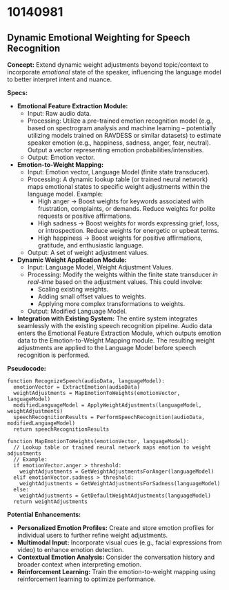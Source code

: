 # 10140981

## Dynamic Emotional Weighting for Speech Recognition

**Concept:** Extend dynamic weight adjustments beyond topic/context to incorporate *emotional* state of the speaker, influencing the language model to better interpret intent and nuance.

**Specs:**

*   **Emotional Feature Extraction Module:**
    *   Input: Raw audio data.
    *   Processing: Utilize a pre-trained emotion recognition model (e.g., based on spectrogram analysis and machine learning – potentially utilizing models trained on RAVDESS or similar datasets) to estimate speaker emotion (e.g., happiness, sadness, anger, fear, neutral). Output a vector representing emotion probabilities/intensities.
    *   Output: Emotion vector.
*   **Emotion-to-Weight Mapping:**
    *   Input: Emotion vector, Language Model (finite state transducer).
    *   Processing: A dynamic lookup table (or trained neural network) maps emotional states to specific weight adjustments within the language model.  Example:
        *   High anger -> Boost weights for keywords associated with frustration, complaints, or demands.  Reduce weights for polite requests or positive affirmations.
        *   High sadness -> Boost weights for words expressing grief, loss, or introspection. Reduce weights for energetic or upbeat terms.
        *   High happiness -> Boost weights for positive affirmations, gratitude, and enthusiastic language.
    *   Output:  A set of weight adjustment values.
*   **Dynamic Weight Application Module:**
    *   Input: Language Model, Weight Adjustment Values.
    *   Processing:  Modify the weights within the finite state transducer *in real-time* based on the adjustment values.  This could involve:
        *   Scaling existing weights.
        *   Adding small offset values to weights.
        *   Applying more complex transformations to weights.
    *   Output:  Modified Language Model.
*   **Integration with Existing System:** The entire system integrates seamlessly with the existing speech recognition pipeline. Audio data enters the Emotional Feature Extraction Module, which outputs emotion data to the Emotion-to-Weight Mapping module. The resulting weight adjustments are applied to the Language Model before speech recognition is performed.

**Pseudocode:**

```
function RecognizeSpeech(audioData, languageModel):
  emotionVector = ExtractEmotion(audioData)
  weightAdjustments = MapEmotionToWeights(emotionVector, languageModel)
  modifiedLanguageModel = ApplyWeightAdjustments(languageModel, weightAdjustments)
  speechRecognitionResults = PerformSpeechRecognition(audioData, modifiedLanguageModel)
  return speechRecognitionResults

function MapEmotionToWeights(emotionVector, languageModel):
  // Lookup table or trained neural network maps emotion to weight adjustments
  // Example:
  if emotionVector.anger > threshold:
    weightAdjustments = GetWeightAdjustmentsForAnger(languageModel)
  elif emotionVector.sadness > threshold:
    weightAdjustments = GetWeightAdjustmentsForSadness(languageModel)
  else:
    weightAdjustments = GetDefaultWeightAdjustments(languageModel)
  return weightAdjustments
```

**Potential Enhancements:**

*   **Personalized Emotion Profiles:**  Create and store emotion profiles for individual users to further refine weight adjustments.
*   **Multimodal Input:** Incorporate visual cues (e.g., facial expressions from video) to enhance emotion detection.
*   **Contextual Emotion Analysis:**  Consider the conversation history and broader context when interpreting emotion.
*   **Reinforcement Learning:** Train the emotion-to-weight mapping using reinforcement learning to optimize performance.